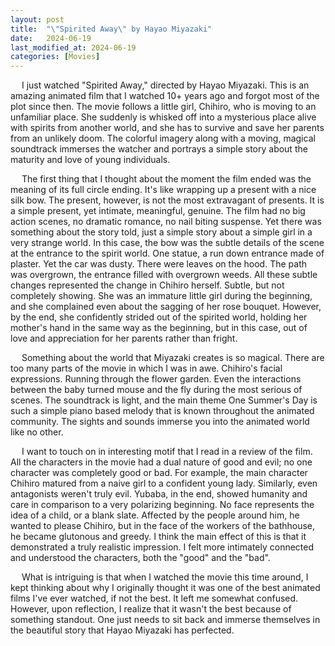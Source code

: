 ```yaml
---
layout: post
title:  "\"Spirited Away\" by Hayao Miyazaki"
date:   2024-06-19
last_modified_at: 2024-06-19
categories: [Movies]
---
```


&emsp; I just watched "Spirited Away," directed by Hayao Miyazaki. This is an amazing animated film that I watched 10+ years ago and forgot most of the plot since then. The movie follows a little girl, Chihiro, who is moving to an unfamiliar place. She suddenly is whisked off into a mysterious place alive with spirits from another world, and she has to survive and save her parents from an unlikely doom. The colorful imagery along with a moving, magical soundtrack immerses the watcher and portrays a simple story about the maturity and love of young individuals.

&emsp; The first thing that I thought about the moment the film ended was the meaning of its full circle ending. It's like wrapping up a present with a nice silk bow. The present, however, is not the most extravagant of presents. It is a simple present, yet intimate, meaningful, genuine. The film had no big action scenes, no dramatic romance, no nail biting suspense. Yet there was something about the story told, just a simple story about a simple girl in a very strange world. In this case, the bow was the subtle details of the scene at the entrance to the spirit world. One statue, a run down entrance made of plaster. Yet the car was dusty. There were leaves on the hood. The path was overgrown, the entrance filled with overgrown weeds. All these subtle changes represented the change in Chihiro herself. Subtle, but not completely showing. She was an immature little girl during the beginning, and she complained even about the sagging of her rose bouquet. However, by the end, she confidently strided out of the spirited world, holding her mother's hand in the same way as the beginning, but in this case, out of love and appreciation for her parents rather than fright. 

&emsp; Something about the world that Miyazaki creates is so magical. There are too many parts of the movie in which I was in awe. Chihiro's facial expressions. Running through the flower garden. Even the interactions between the baby turned mouse and the fly during the most serious of scenes. The soundtrack is light, and the main theme One Summer's Day is such a simple piano based melody that is known throughout the animated community. The sights and sounds immerse you into the animated world like no other. 

&emsp; I want to touch on in interesting motif that I read in a review of the film. All the characters in the movie had a dual nature of good and evil; no one character was completely good or bad. For example, the main character Chihiro matured from a naive girl to a confident young lady. Similarly, even antagonists weren't truly evil. Yubaba, in the end, showed humanity and care in comparison to a very polarizing beginning. No face represents the idea of a child, or a blank slate. Affected by the people around him, he wanted to please Chihiro, but in the face of the workers of the bathhouse, he became glutonous and greedy. I think the main effect of this is that it demonstrated a truly realistic impression. I felt more intimately connected and understood the characters, both the "good" and the "bad". 

&emsp; What is intriguing is that when I watched the movie this time around, I kept thinking about why I originally thought it was one of the best animated films I've ever watched, if not the best. It left me somewhat confused. However, upon reflection, I realize that it wasn't the best because of something standout. One just needs to sit back and immerse themselves in the beautiful story that Hayao Miyazaki has perfected.